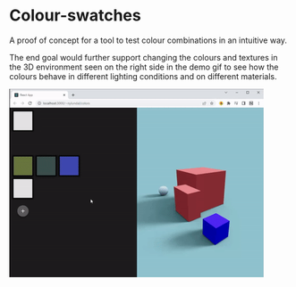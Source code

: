 # Colour-swatches
A proof of concept for a tool to test colour combinations in an intuitive way. 

The end goal would further support changing the colours and textures in the 3D environment seen on the right side in the demo gif to see how the colours behave in different lighting conditions and on different materials. 

![demo](./demo.gif)



